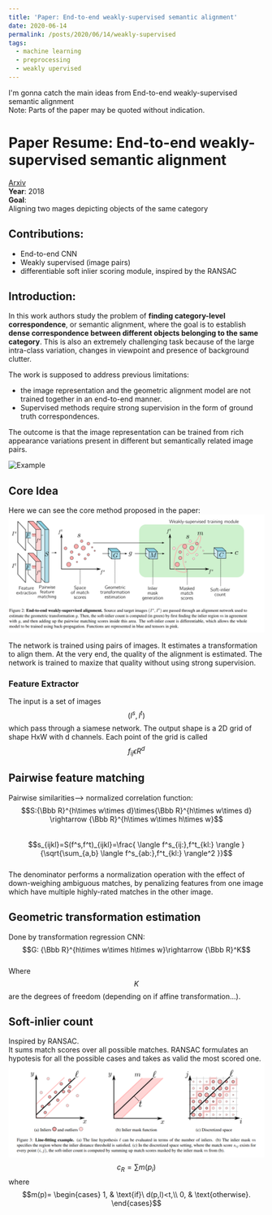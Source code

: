 ```yaml
---
title: 'Paper: End-to-end weakly-supervised semantic alignment'
date: 2020-06-14
permalink: /posts/2020/06/14/weakly-supervised
tags:
  - machine learning
  - preprocessing
  - weakly upervised
---
```

I'm gonna catch the main ideas from End-to-end weakly-supervised semantic alignment  
Note: Parts of the paper may be quoted without indication.  

# Paper Resume: End-to-end weakly-supervised semantic alignment  
[Arxiv](https://arxiv.org/pdf/1712.06861.pdf)  
**Year**: 2018  
**Goal**:  
Aligning two mages depicting objects of the same category  

## Contributions:   
* End-to-end CNN 
* Weakly supervised (image pairs)
* differentiable soft inlier scoring module, inspired by the RANSAC  
## Introduction:  
In this work authors study the problem of **finding category-level correspondence**,
or semantic alignment, where the goal is to establish **dense correspondence between different objects belonging to the same category**.
This is also an extremely challenging task because of the
large intra-class variation, changes in viewpoint and presence of background clutter.  

The work is supposed to address previous limitations:
* the image representation and the geometric alignment model are not trained
together in an end-to-end manner.  
* Supervised methods require strong supervision in the form of ground truth correspondences.  

The outcome is that the image representation can be
trained from rich appearance variations present in different
but semantically related image pairs.

![Example](https://camo.githubusercontent.com/315c1bcefc0db56ac1d0d25ffbb5896bcac80fd1/687474703a2f2f7777772e64692e656e732e66722f77696c6c6f772f72657365617263682f7765616b616c69676e2f696d616765732f7465617365722e6a7067)

## Core Idea  
Here we can see the core method proposed in the paper:  
![img](/images/papers/weakly.PNG)  

The network is trained using pairs of images. It estimates a transformation to align them. At the very end, the quality of the alignment is estimated. The network is trained to maxize that quality without using strong supervision.  

### Feature Extractor  
The input is a set of images $$(I^s,I^t)$$ which pass through a siamese network. The output shape is a 2D grid of shape HxW with d channels. Each point of the grid is called $$f_{ij} \epsilon R^d$$  

## Pairwise feature matching  
Pairwise similarities--> normalized correlation function:  
$$S:{\Bbb R}^{h\times w\times d}\times{\Bbb R}^{h\times w\times d} \rightarrow {\Bbb R}^{h\times w\times  h\times w}$$  
$$s_{ijkl}=S(f^s,f^t)_{ijkl}=\frac{ \langle f^s_{ij:},f^t_{kl:} \rangle }{\sqrt{\sum_{a,b}  \langle f^s_{ab:},f^t_{kl:} \rangle^2 }}$$  
The denominator performs a normalization
operation with the effect of down-weighing ambiguous
matches, by penalizing features from one image which have
multiple highly-rated matches in the other image.  
## Geometric transformation estimation  
Done by transformation regression CNN:
$$G: {\Bbb R}^{h\times w\times h\times w}\rightarrow {\Bbb R}^K$$  
Where $$K$$ are the degrees of freedom (depending on if affine transformation...).  

## Soft-inlier count  
Inspired by RANSAC.  
It sums match scores over all possible matches. 
RANSAC formulates an hypotesis for all the possible cases and takes as valid the most scored one.  
![ransac](/images/papers/ransac.PNG)  
$$c_R=\sum m(p_i)$$ where $$m(p)=    \begin{cases}      1, & \text{if}\  d(p,l)<t,\\       0, & \text{otherwise}.   \end{cases}$$
